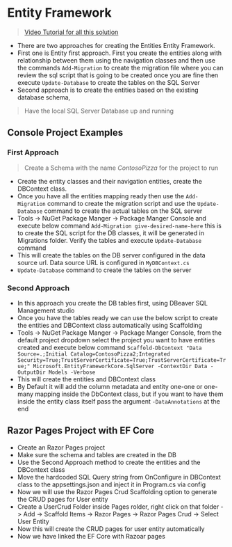 ﻿# Entity Framework

> [Video Tutorial for all this solution](https://www.youtube.com/playlist?list=PLdo4fOcmZ0oX7uTkjYwvCJDG2qhcSzwZ6)

- There are two approaches for creating the Entities Entity Framework. 
- First one is Entity first approach. First you create the entities along with relationship between them using the navigation classes and then use the commands `Add-Migration` to create the migration file where you can review the sql script that is going to be created once you are fine then execute `Update-Database` to create the tables on the SQL Server
- Second approach is to create the entities based on the existing database schema,

> Have the local SQL Server Database up and running

## Console Project Examples

### First Approach

> Create a Schema with the name *ContosoPizza* for the project to run

- Create the entity classes and their navigation entities, create the DBContext class.
- Once you have all the entities mapping ready then use the `Add-Migration` command to create the migration script and use the `Update-Database` command to create the actual tables on the SQL server
- Tools -> NuGet Package Manger -> Package Manger Console and execute below command
	`Add-Migration give-desired-name-here` this is to create the SQL script for the DB classes, it will be generated in Migrations folder. Verify the tables and execute `Update-Database` command
- This will create the tables on the DB server configured in the data source url. Data source URL is configured in `MyDBContext.cs`
- `Update-Database` command to create the tables on the server


### Second Approach

- In this approach you create the DB tables first, using DBeaver SQL Management studio
- Once you have the tables ready we can use the below script to create the entities and DBContext class automatically using Scaffolding
- Tools -> NuGet Package Manger -> Package Manger Console, from the default project dropdown select the project you want to have entities created and execute below command
`Scaffold-DbContext "Data Source=.;Initial Catalog=ContosoPizza2;Integrated Security=True;TrustServerCertificate=True;TrustServerCertificate=True;" Microsoft.EntityFrameworkCore.SqlServer -ContextDir Data -OutputDir Models -Verbose`
- This will create the entities and DBContext class
- By Default it will add the column metadata and entity one-one or one-many mapping inside the DbContext class, but if you want to have them inside the entity class itself pass the argument `-DataAnnotations` at the end


## Razor Pages Project with EF Core

- Create an Razor Pages project
- Make sure the schema and tables are created in the DB
- Use the Second Approach method to create the entities and the DBContext class
- Move the hardcoded SQL Query string from OnConfigure in DBContext class to the appsettings.json and inject it in Program.cs via config
- Now we will use the Razor Pages Crud Scaffolding option to generate the CRUD pages for User entity
- Create a UserCrud Folder inside Pages rolder, right click on that folder -> Add -> Scaffold Items -> Razor Pages -> Razor Pages Crud -> Select User Entity
- Now this will create the CRUD pages for user entity automatically
- Now we have linked the EF Core with Razoar pages

